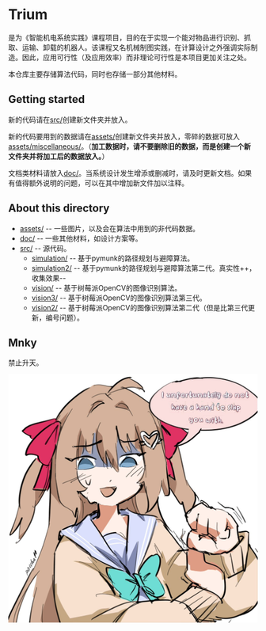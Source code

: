 # Trium

是为《智能机电系统实践》课程项目，目的在于实现一个能对物品进行识别、抓取、运输、卸载的机器人。该课程又名机械制图实践，在计算设计之外强调实际制造。因此，应用可行性（及应用效率）而非理论可行性是本项目更加关注之处。

本仓库主要存储算法代码，同时也存储一部分其他材料。

## Getting started

新的代码请在[src/](src/)创建新文件夹并放入。

新的代码要用到的数据请在[assets/](assets/)创建新文件夹并放入，零碎的数据可放入[assets/miscellaneous/](assets/miscellaneous/)。（**加工数据时，请不要删除旧的数据，而是创建一个新文件夹并将加工后的数据放入。**）

文档类材料请放入[doc/](doc/)。当系统设计发生增添或删减时，请及时更新文档。如果有值得额外说明的问题，可以在其中增加新文件加以注释。

## About this directory

- [assets/](assets/) -- 一些图片，以及会在算法中用到的非代码数据。
- [doc/](doc/) -- 一些其他材料，如设计方案等。
- [src/](src/) -- 源代码。
  - [simulation/](src/simulation/) -- 基于pymunk的路径规划与避障算法。
  - [simulation2/](src/simulation2/) -- 基于pymunk的路径规划与避障算法第二代。真实性++，收集效果--
  - [vision/](src/vision/) -- 基于树莓派OpenCV的图像识别算法。
  - [vision3/](src/vision3/) -- 基于树莓派OpenCV的图像识别算法第三代。
  - [vision2/](src/vision2/) -- 基于树莓派OpenCV的图像识别算法第二代（但是比第三代更新，编号问题）。

## Mnky

禁止升天。

![Mnky](assets/miscellaneous/justice.jpg)
